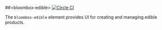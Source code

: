 
##&lt;bloombox-edible&gt;  [![Circle CI](https://circleci.com/gh/Bloombox/bloombox-edible.svg?style=svg)](https://circleci.com/gh/Bloombox/bloombox-edible)

The `bloombox-edible` element provides UI for creating and managing edible products.
